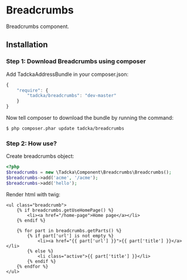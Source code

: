 Breadcrumbs
===========

Breadcrumbs component.

## Installation

### Step 1: Download Breadcrumbs using composer

Add TadckaAddressBundle in your composer.json:

```js
{
    "require": {
        "tadcka/breadcrumbs": "dev-master"
    }
}
```

Now tell composer to download the bundle by running the command:

``` bash
$ php composer.phar update tadcka/breadcrumbs
```

### Step 2: How use?

Create breadcrumbs object:

``` php
<?php
$breadcrumbs = new \Tadcka\Component\Breadcrumbs\Breadcrumbs();
$breadcrumbs->add('acme', '/acme');
$breadcrumbs->add('hello');
```

Render html with twig:

``` twig
<ul class="breadcrumb">
    {% if breadcrumbs.getUseHomePage() %}
        <li><a href="/home-page">Home page</a></li>
    {% endif %}

    {% for part in breadcrumbs.getParts() %}
        {% if part['url'] is not empty %}
            <li><a href="{{ part['url'] }}">{{ part['title'] }}</a></li>
        {% else %}
            <li class="active">{{ part['title'] }}</li>
        {% endif %}
    {% endfor %}
</ul>
```

